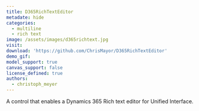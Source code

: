 ```yaml
---
title: D365RichTextEditor
metadate: hide
categories:
  - multiline
  - rich text
image: /assets/images/d365richtext.jpg
visit: 
download: 'https://github.com/ChrisMayor/D365RichTextEditor'
demo_gif: 
model_support: true
canvas_support: false
license_defined: true
authors:
  - christoph_meyer
---
```


A control that enables a Dynamics 365 Rich text editor for Unified Interface.
